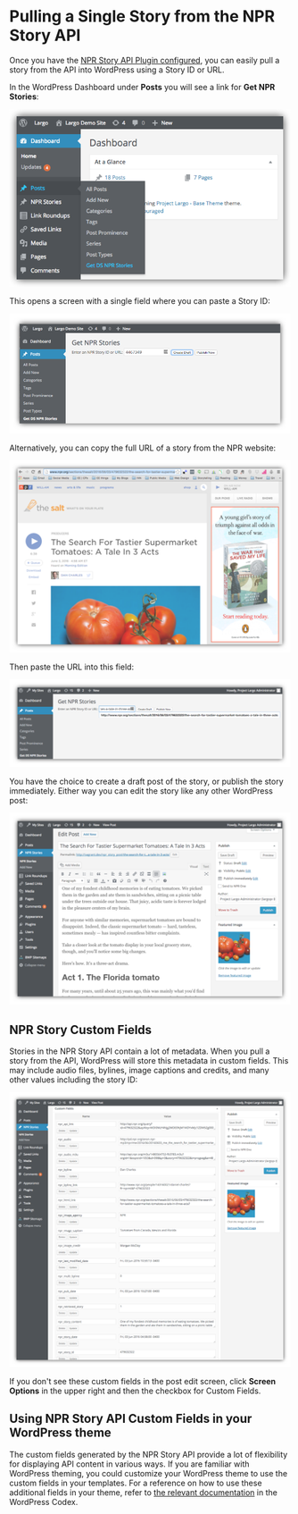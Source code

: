 # Pulling a Single Story from the NPR Story API

Once you have the [NPR Story API Plugin configured](/docs/settings.md), you can easily pull a story from the API into WordPress using a Story ID or URL.

In the WordPress Dashboard under **Posts** you will see a link for **Get NPR Stories**:

![Get NPR Stories link in the WordPress Dashboard](assets/img/get-npr-stories-link.png)

This opens a screen with a single field where you can paste a Story ID:

![Story ID in the field to pull a story](assets/img/get-npr-stories.png)

Alternatively, you can copy the full URL of a story from the NPR website:

![Story on NPR showing the URL being copied](assets/img/npr-story.png)

Then paste the URL into this field:

![Story URL in the field to pull a story](assets/img/get-npr-story-by-url.png)

You have the choice to create a draft post of the story, or publish the story immediately. Either way you can edit the story like any other WordPress post:

![NPR story post in the WordPress post edit screen](assets/img/npr-story-draft.png)

## NPR Story Custom Fields

Stories in the NPR Story API contain a lot of metadata. When you pull a story from the API, WordPress will store this metadata in custom fields. This may include audio files, bylines, image captions and credits, and many other values including the story ID:

![NPR story custom fields WordPress post edit screen](assets/img/npr-story-custom-fields.png)

If you don't see these custom fields in the post edit screen, click **Screen Options** in the upper right and then the checkbox for Custom Fields.

## Using NPR Story API Custom Fields in your WordPress theme

The custom fields generated by the NPR Story API provide a lot of flexibility for displaying API content in various ways. If you are familiar with WordPress theming, you could customize your WordPress theme to use the custom fields in your templates. For a reference on how to use these additional fields in your theme, refer to [the relevant documentation](https://codex.wordpress.org/Custom_Fields) in the WordPress Codex.
